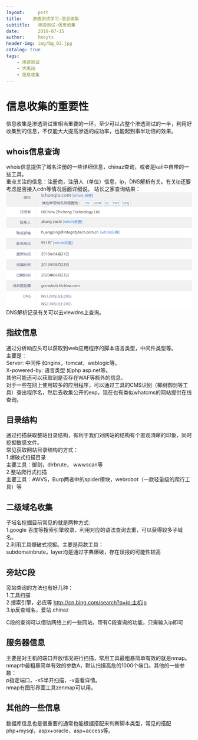 ```yaml
---
layout:     post
title:    渗透测试学习-信息收集
subtitle:   渗透测试-信息收集
date:       2018-07-15
author:     hmoytx
header-img: img/bg_02.jpg
catalog: true
tags:
    - 渗透测试
    - 大黑阔
    - 信息收集
---
```

# 信息收集的重要性
信息收集是渗透测试重相当重要的一环，至少可以占整个渗透测试的一半，利用好收集到的信息，不仅能大大提高渗透的成功率，也能起到事半功倍的效果。

## whois信息查询
whois信息提供了域名注册的一些详细信息，chinaz查询，或者是kali中自带的一些工具。  
重点关注的信息：注册商，注册人（单位）信息，ip，DNS解析有关。有关ip还要考虑是否接入cdn等情况后面详细说。
站长之家查询结果：
![result](/img/chinaz.png)  
DNS解析记录有关可以去viewdns上查询。


## 指纹信息
通过分析响应头可以获取到web应用程序的脚本语言类型，中间件类型等。  
主要是：  
    Server: 中间件 如nginx，tomcat，weblogic等。  
    X-powered-by: 语言类型 如php  asp.net等。  
其他可能还可以获取到是否存在WAF等额外的信息。  
对于一些在网上使用较多的应用程序，可以通过工具的CMS识别（椰树御剑等工具）查出程序名，然后去收集公开的exp，现在也有类似whatcms的网站提供在线查询。  

## 目录结构
通过扫描获取整站目录结构，有利于我们对网站的结构有个直观清晰的印象，同时挖掘敏感文件。  
常见获取网站目录结构的方式：  
    1.爆破式扫描目录  
        主要工具：御剑，dirbrute， wwwscan等  
    2.整站爬行式扫描  
        主要工具：AWVS，Burp两者中的spider模块，webrobot（一款轻量级的爬行工具）等

## 二级域名收集
子域名挖掘目前常见的就是两种方式:  
    1.google 百度等搜索引擎收录，利用对应的语法查询去重，可以获得较多子域名。  
    2.利用工具爆破式挖掘。主要是两款工具：  
        subdomainbrute，layer均是通过字典爆破，存在误报的可能性较高

## 旁站C段
旁站查询的方法也有好几种：  
    1.工具扫描  
    2.搜索引擎，必应等 http://cn.bing.com/search?q=ip:主机ip  
    3.ip反查域名，爱站 chinaz  

C段的查询可以借助网络上的一些网站，带有C段查询的功能，只需输入ip即可  



## 服务器信息
主要是对主机的端口开放情况进行扫描，常用工具最粗暴简单有效的就是nmap。
nmap中最粗暴简单有效的参数A，默认扫描高危的1000个端口。其他的一些参数：  
p指定端口，-sS半开扫描，-v查看详情。  
nmap有图形界面工具zenmap可以用。  

## 其他的一些信息
数据库信息也是很重要的通常也能根据搭配来判断脚本类型，常见的搭配php+mysql，aspx+oracle，asp+access等。
